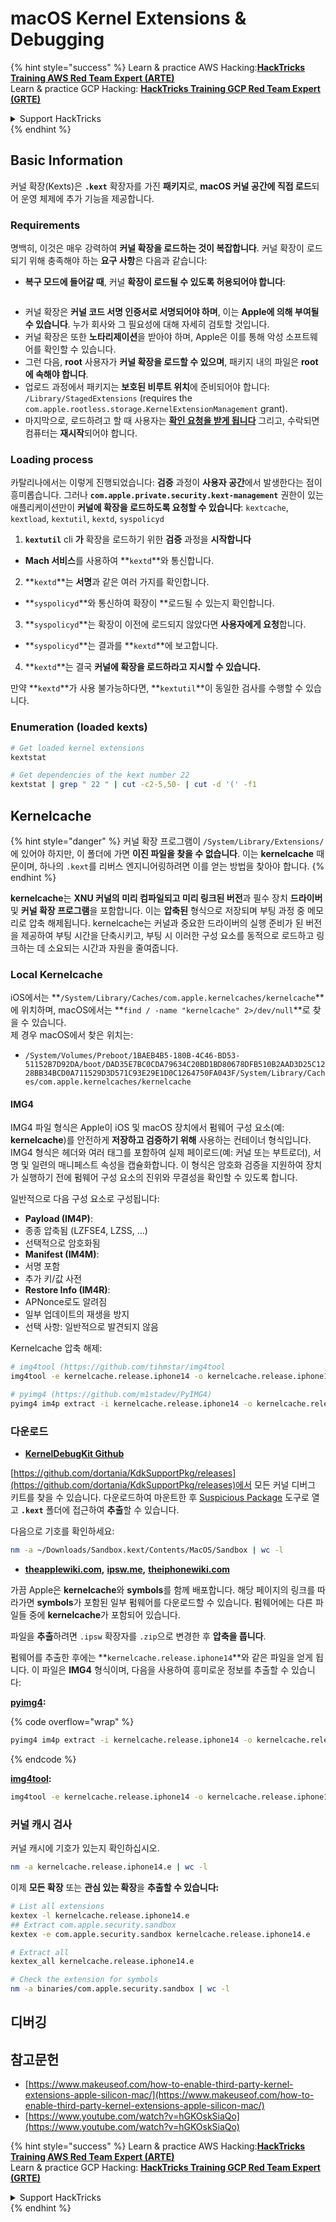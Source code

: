 # macOS Kernel Extensions & Debugging

{% hint style="success" %}
Learn & practice AWS Hacking:<img src="../../../.gitbook/assets/arte.png" alt="" data-size="line">[**HackTricks Training AWS Red Team Expert (ARTE)**](https://training.hacktricks.xyz/courses/arte)<img src="../../../.gitbook/assets/arte.png" alt="" data-size="line">\
Learn & practice GCP Hacking: <img src="../../../.gitbook/assets/grte.png" alt="" data-size="line">[**HackTricks Training GCP Red Team Expert (GRTE)**<img src="../../../.gitbook/assets/grte.png" alt="" data-size="line">](https://training.hacktricks.xyz/courses/grte)

<details>

<summary>Support HackTricks</summary>

* Check the [**subscription plans**](https://github.com/sponsors/carlospolop)!
* **Join the** 💬 [**Discord group**](https://discord.gg/hRep4RUj7f) or the [**telegram group**](https://t.me/peass) or **follow** us on **Twitter** 🐦 [**@hacktricks\_live**](https://twitter.com/hacktricks\_live)**.**
* **Share hacking tricks by submitting PRs to the** [**HackTricks**](https://github.com/carlospolop/hacktricks) and [**HackTricks Cloud**](https://github.com/carlospolop/hacktricks-cloud) github repos.

</details>
{% endhint %}

## Basic Information

커널 확장(Kexts)은 **`.kext`** 확장자를 가진 **패키지**로, **macOS 커널 공간에 직접 로드**되어 운영 체제에 추가 기능을 제공합니다.

### Requirements

명백히, 이것은 매우 강력하여 **커널 확장을 로드하는 것이 복잡합니다**. 커널 확장이 로드되기 위해 충족해야 하는 **요구 사항**은 다음과 같습니다:

* **복구 모드에 들어갈 때**, 커널 **확장이 로드될 수 있도록 허용되어야 합니다**:

<figure><img src="../../../.gitbook/assets/image (327).png" alt=""><figcaption></figcaption></figure>

* 커널 확장은 **커널 코드 서명 인증서로 서명되어야 하며**, 이는 **Apple에 의해 부여될 수 있습니다**. 누가 회사와 그 필요성에 대해 자세히 검토할 것입니다.
* 커널 확장은 또한 **노타리제이션**을 받아야 하며, Apple은 이를 통해 악성 소프트웨어를 확인할 수 있습니다.
* 그런 다음, **root** 사용자가 **커널 확장을 로드할 수 있으며**, 패키지 내의 파일은 **root에 속해야 합니다**.
* 업로드 과정에서 패키지는 **보호된 비루트 위치**에 준비되어야 합니다: `/Library/StagedExtensions` (requires the `com.apple.rootless.storage.KernelExtensionManagement` grant).
* 마지막으로, 로드하려고 할 때 사용자는 [**확인 요청을 받게 됩니다**](https://developer.apple.com/library/archive/technotes/tn2459/_index.html) 그리고, 수락되면 컴퓨터는 **재시작**되어야 합니다.

### Loading process

카탈리나에서는 이렇게 진행되었습니다: **검증** 과정이 **사용자 공간**에서 발생한다는 점이 흥미롭습니다. 그러나 **`com.apple.private.security.kext-management`** 권한이 있는 애플리케이션만이 **커널에 확장을 로드하도록 요청할 수 있습니다**: `kextcache`, `kextload`, `kextutil`, `kextd`, `syspolicyd`

1. **`kextutil`** cli **가** 확장을 로드하기 위한 **검증** 과정을 **시작합니다**
* **Mach 서비스**를 사용하여 **`kextd`**와 통신합니다.
2. **`kextd`**는 **서명**과 같은 여러 가지를 확인합니다.
* **`syspolicyd`**와 통신하여 확장이 **로드될 수 있는지 확인합니다.
3. **`syspolicyd`**는 확장이 이전에 로드되지 않았다면 **사용자에게 요청**합니다.
* **`syspolicyd`**는 결과를 **`kextd`**에 보고합니다.
4. **`kextd`**는 결국 **커널에 확장을 로드하라고 지시할 수 있습니다.**

만약 **`kextd`**가 사용 불가능하다면, **`kextutil`**이 동일한 검사를 수행할 수 있습니다.

### Enumeration (loaded kexts)
```bash
# Get loaded kernel extensions
kextstat

# Get dependencies of the kext number 22
kextstat | grep " 22 " | cut -c2-5,50- | cut -d '(' -f1
```
## Kernelcache

{% hint style="danger" %}
커널 확장 프로그램이 `/System/Library/Extensions/`에 있어야 하지만, 이 폴더에 가면 **이진 파일을 찾을 수 없습니다**. 이는 **kernelcache** 때문이며, 하나의 `.kext`를 리버스 엔지니어링하려면 이를 얻는 방법을 찾아야 합니다.
{% endhint %}

**kernelcache**는 **XNU 커널의 미리 컴파일되고 미리 링크된 버전**과 필수 장치 **드라이버** 및 **커널 확장 프로그램**을 포함합니다. 이는 **압축된** 형식으로 저장되며 부팅 과정 중 메모리로 압축 해제됩니다. kernelcache는 커널과 중요한 드라이버의 실행 준비가 된 버전을 제공하여 부팅 시간을 단축시키고, 부팅 시 이러한 구성 요소를 동적으로 로드하고 링크하는 데 소요되는 시간과 자원을 줄여줍니다.

### Local Kernelcache

iOS에서는 **`/System/Library/Caches/com.apple.kernelcaches/kernelcache`**에 위치하며, macOS에서는 **`find / -name "kernelcache" 2>/dev/null`**로 찾을 수 있습니다. \
제 경우 macOS에서 찾은 위치는:

* `/System/Volumes/Preboot/1BAEB4B5-180B-4C46-BD53-51152B7D92DA/boot/DAD35E7BC0CDA79634C20BD1BD80678DFB510B2AAD3D25C1228BB34BCD0A711529D3D571C93E29E1D0C1264750FA043F/System/Library/Caches/com.apple.kernelcaches/kernelcache`

#### IMG4

IMG4 파일 형식은 Apple이 iOS 및 macOS 장치에서 펌웨어 구성 요소(예: **kernelcache**)를 안전하게 **저장하고 검증하기 위해** 사용하는 컨테이너 형식입니다. IMG4 형식은 헤더와 여러 태그를 포함하여 실제 페이로드(예: 커널 또는 부트로더), 서명 및 일련의 매니페스트 속성을 캡슐화합니다. 이 형식은 암호화 검증을 지원하여 장치가 실행하기 전에 펌웨어 구성 요소의 진위와 무결성을 확인할 수 있도록 합니다.

일반적으로 다음 구성 요소로 구성됩니다:

* **Payload (IM4P)**:
* 종종 압축됨 (LZFSE4, LZSS, …)
* 선택적으로 암호화됨
* **Manifest (IM4M)**:
* 서명 포함
* 추가 키/값 사전
* **Restore Info (IM4R)**:
* APNonce로도 알려짐
* 일부 업데이트의 재생을 방지
* 선택 사항: 일반적으로 발견되지 않음

Kernelcache 압축 해제:
```bash
# img4tool (https://github.com/tihmstar/img4tool
img4tool -e kernelcache.release.iphone14 -o kernelcache.release.iphone14.e

# pyimg4 (https://github.com/m1stadev/PyIMG4)
pyimg4 im4p extract -i kernelcache.release.iphone14 -o kernelcache.release.iphone14.e
```
### 다운로드&#x20;

* [**KernelDebugKit Github**](https://github.com/dortania/KdkSupportPkg/releases)

[https://github.com/dortania/KdkSupportPkg/releases](https://github.com/dortania/KdkSupportPkg/releases)에서 모든 커널 디버그 키트를 찾을 수 있습니다. 다운로드하여 마운트한 후 [Suspicious Package](https://www.mothersruin.com/software/SuspiciousPackage/get.html) 도구로 열고 **`.kext`** 폴더에 접근하여 **추출**할 수 있습니다.

다음으로 기호를 확인하세요:
```bash
nm -a ~/Downloads/Sandbox.kext/Contents/MacOS/Sandbox | wc -l
```
* [**theapplewiki.com**](https://theapplewiki.com/wiki/Firmware/Mac/14.x)**,** [**ipsw.me**](https://ipsw.me/)**,** [**theiphonewiki.com**](https://www.theiphonewiki.com/)

가끔 Apple은 **kernelcache**와 **symbols**를 함께 배포합니다. 해당 페이지의 링크를 따라가면 **symbols**가 포함된 일부 펌웨어를 다운로드할 수 있습니다. 펌웨어에는 다른 파일들 중에 **kernelcache**가 포함되어 있습니다.

파일을 **추출**하려면 `.ipsw` 확장자를 `.zip`으로 변경한 후 **압축을 풉니다**.

펌웨어를 추출한 후에는 **`kernelcache.release.iphone14`**와 같은 파일을 얻게 됩니다. 이 파일은 **IMG4** 형식이며, 다음을 사용하여 흥미로운 정보를 추출할 수 있습니다:

[**pyimg4**](https://github.com/m1stadev/PyIMG4)**:** 

{% code overflow="wrap" %}
```bash
pyimg4 im4p extract -i kernelcache.release.iphone14 -o kernelcache.release.iphone14.e
```
{% endcode %}

[**img4tool**](https://github.com/tihmstar/img4tool)**:**
```bash
img4tool -e kernelcache.release.iphone14 -o kernelcache.release.iphone14.e
```
### 커널 캐시 검사

커널 캐시에 기호가 있는지 확인하십시오.
```bash
nm -a kernelcache.release.iphone14.e | wc -l
```
이제 **모든 확장** 또는 **관심 있는 확장**을 **추출할 수 있습니다:**
```bash
# List all extensions
kextex -l kernelcache.release.iphone14.e
## Extract com.apple.security.sandbox
kextex -e com.apple.security.sandbox kernelcache.release.iphone14.e

# Extract all
kextex_all kernelcache.release.iphone14.e

# Check the extension for symbols
nm -a binaries/com.apple.security.sandbox | wc -l
```
## 디버깅



## 참고문헌

* [https://www.makeuseof.com/how-to-enable-third-party-kernel-extensions-apple-silicon-mac/](https://www.makeuseof.com/how-to-enable-third-party-kernel-extensions-apple-silicon-mac/)
* [https://www.youtube.com/watch?v=hGKOskSiaQo](https://www.youtube.com/watch?v=hGKOskSiaQo)

{% hint style="success" %}
Learn & practice AWS Hacking:<img src="../../../.gitbook/assets/arte.png" alt="" data-size="line">[**HackTricks Training AWS Red Team Expert (ARTE)**](https://training.hacktricks.xyz/courses/arte)<img src="../../../.gitbook/assets/arte.png" alt="" data-size="line">\
Learn & practice GCP Hacking: <img src="../../../.gitbook/assets/grte.png" alt="" data-size="line">[**HackTricks Training GCP Red Team Expert (GRTE)**<img src="../../../.gitbook/assets/grte.png" alt="" data-size="line">](https://training.hacktricks.xyz/courses/grte)

<details>

<summary>Support HackTricks</summary>

* Check the [**subscription plans**](https://github.com/sponsors/carlospolop)!
* **Join the** 💬 [**Discord group**](https://discord.gg/hRep4RUj7f) or the [**telegram group**](https://t.me/peass) or **follow** us on **Twitter** 🐦 [**@hacktricks\_live**](https://twitter.com/hacktricks\_live)**.**
* **Share hacking tricks by submitting PRs to the** [**HackTricks**](https://github.com/carlospolop/hacktricks) and [**HackTricks Cloud**](https://github.com/carlospolop/hacktricks-cloud) github repos.

</details>
{% endhint %}
